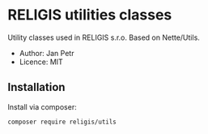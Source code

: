 # RELIGIS utilities classes

Utility classes used in RELIGIS s.r.o. Based on Nette/Utils.

* Author: Jan Petr
* Licence: MIT

Installation
------------

Install via composer:

```
composer require religis/utils
```
